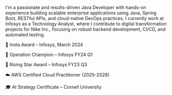 I'm a passionate and results-driven Java Developer with hands-on experience building scalable enterprise applications using Java, Spring Boot, RESTful APIs, and cloud-native DevOps practices. I currently work at Infosys as a Technology Analyst, where I contribute to digital transformation projects for Nike Inc., focusing on robust backend development, CI/CD, and automated testing.

🥇 Insta Award – Infosys, March 2024

🌟 Operation Champion – Infosys FY24 Q1

🌠 Rising Star Award – Infosys FY23 Q3

☁️ AWS Certified Cloud Practitioner (2025–2028)

🎓 AI Strategy Certificate – Cornell University
